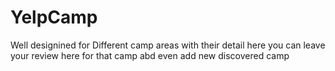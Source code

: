 # YelpCamp
Well designined for Different camp areas with their detail here you can leave your review here for that camp abd even add new  discovered camp 
